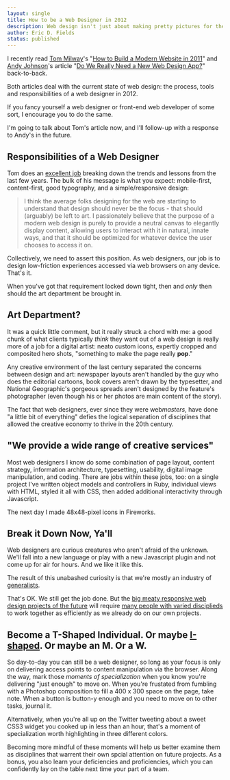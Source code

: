 ```yaml
---
layout: single
title: How to be a Web Designer in 2012
description: Web design isn't just about making pretty pictures for the Internets anymore. Innoviative industries often look for <a href="http://en.wikipedia.org/wiki/T-shaped_skills" target="_blank">T-shaped individuals</a>, but maybe we simply need to be more flexible and honest with ourselves, finding what parts of web design we're awesome at and what parts we only want to do in a pinch. Also, where the f**k's my art department?
author: Eric D. Fields
status: published
---
```


I recently read [Tom Milway](http://twitter.com/tommilway)'s "[How to Build a Modern Website in 2011](http://blog.tommilway.com/post/14322949339/how-to-build-a-modern-website-in-2011)" and [Andy Johnson](http://twitter.com/shapingthepage)'s article "[Do We Really Need a New Web Design App?](http://shapingthepage.com/journal/do-we-really-need-a-new-web-design-app)" back-to-back. 

Both articles deal with the current state of web design: the process, tools and responsibilities of a web designer in 2012.

If you fancy yourself a web designer or front-end web developer of some sort, I encourage you to do the same. 

I'm going to talk about Tom's article now, and I'll follow-up with a response to Andy's in the future.

## Responsibilities of a Web Designer

Tom does an [excellent job](http://blog.tommilway.com/post/14322949339/how-to-build-a-modern-website-in-2011) breaking down the trends and lessons from the last few years. The bulk of his message is what you expect: mobile-first, content-first, good typography, and a simple/responsive design:

> I think the average folks designing for the web are starting to understand that design should never be the focus - that should (arguably) be left to art. I passionately believe that the purpose of a modern web design is purely to provide a neutral canvas to elegantly display content, allowing users to interact with it in natural, innate ways, and that it should be optimized for whatever device the user chooses to access it on.

Collectively, we need to assert this position. As web designers, our job is to design low-friction experiences accessed via web browsers on any device. That's it.

When you've got that requirement locked down tight, then and *only* then should the art department be brought in.

## Art Department?

It was a quick little comment, but it really struck a chord with me: a good chunk of what clients typically *think* they want out of a web design is really more of a job for a digital artist: neato custom icons, expertly cropped and composited hero shots, "something to make the page really **pop**." 

Any creative environment of the last century separated the concerns between design and art: newspaper layouts aren't handled by the guy who does the editorial cartoons, book covers aren't drawn by the typesetter, and National Geographic's gorgeous spreads aren't designed by the feature's photographer (even though his or her photos are main content of the story).

The fact that web designers, ever since they were web*masters*, have done "a little bit of everything" defies the logical separation of disciplines that allowed the creative economy to thrive in the 20th century.

## "We provide a wide range of creative services"

Most web designers I know do some combination of page layout, content strategy, information architecture, typesetting, usability, digital image manipulation, and coding. There are jobs within these jobs, too: on a single project I've written object models and controllers in Ruby, individual views with HTML, styled it all with CSS, then added additional interactivity through Javascript.

The next day I made 48x48-pixel icons in Fireworks.

## Break it Down Now, Ya'll

Web designers are curious creatures who aren't afraid of the unknown. We'll fall into a new language or play with a new Javascript plugin and not come up for air for hours. And we like it like this.

The result of this unabashed curiosity is that we're mostly an industry of [generalists](http://www.uxmatters.com/mt/archives/2009/02/specialists-versus-generalists-a-false-dichotomy.php). 

That's OK. We still get the job done. But the [big meaty responsive web design projects of the future](http://bostonglobe.com/) will require [many people with varied disciplieds](http://filamentgroup.com/lab/introducing_the_new_responsive_designed_bostonglobecom/) to work together as efficiently as we already do on our own projects.

## Become a T-Shaped Individual. Or maybe [I-shaped](http://www.businessweek.com/innovate/content/jul2009/id20090713_332802.htm). Or maybe an M. Or a W.

So day-to-day you can still be a web designer, so long as your focus is only on delivering access points to content manipulation via the browser. Along the way, mark those *moments of specialization* when you know you're delivering "just enough" to move on. When you're frustated from fumbling with a Photoshop composition to fill a 400 x 300 space on the page, take note. When a button is button-y enough and you need to move on to other tasks, journal it.

Alternatively, when you're all up on the Twitter tweeting about a sweet CSS3 widget you cooked up in less than an hour, that's a moment of specialization worth highlighting in three different colors.

Becoming more mindful of these moments will help us better examine them as disciplines that warrent their own spcial attention on future projects. As a bonus, you also learn your deficiencies and proficiencies, which you can confidently lay on the table next time your part of a team.




